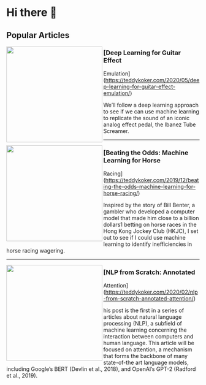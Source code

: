 # Hi there 👋

## Popular Articles

<p>
  <img width="250" align='left' src="https://teddykoker.com/images/signal_chain.png">
</p>

### [Deep Learning for Guitar Effect
Emulation](https://teddykoker.com/2020/05/deep-learning-for-guitar-effect-emulation/)

We’ll follow a deep learning approach to see if we can use machine learning to replicate the sound 
of an iconic analog effect pedal, the Ibanez Tube Screamer.
 
---


<p>
  <img width="250" align='left' src="https://teddykoker.com/images/betting.png">
</p>

### [Beating the Odds: Machine Learning for Horse
Racing](https://teddykoker.com/2019/12/beating-the-odds-machine-learning-for-horse-racing/)

Inspired by the story of Bill Benter, a gambler who developed a computer model that made him close to a billion dollars1 betting on horse races in the Hong Kong Jockey Club (HKJC), I set out to see if I could use machine learning to identify inefficiencies in horse racing wagering.

---

<p>
  <img width="250" align='left' src="https://teddykoker.com/images/2020-02-25-nlp-from-scratch-annotated-attention_34_0.png">
</p>

### [NLP from Scratch: Annotated
Attention](https://teddykoker.com/2020/02/nlp-from-scratch-annotated-attention/)

his post is the first in a series of articles about natural language processing (NLP), a subfield of machine learning concerning the interaction between computers and human language. This article will be focused on attention, a mechanism that forms the backbone of many state-of-the art language models, including Google’s BERT (Devlin et al., 2018), and OpenAI’s GPT-2 (Radford et al., 2019).
